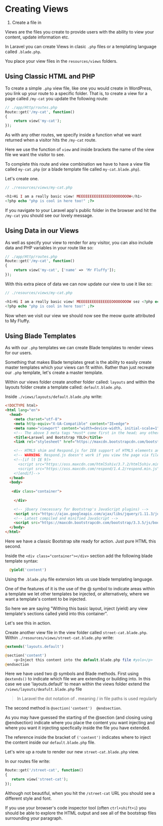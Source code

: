 # Creating Views

1. Create a file in

Views are the files you create to provide users with the ability to view your content, update information etc.

In Laravel you can create Views in clasic ```.php``` files or a templating language called ```.blade.php```.

You place your view files in the ```resources/views``` folders.

## Using Classic HTML and PHP

To create a simple ```.php``` view file, like one you would create in WordPress, you link up your route to a specific folder. That is, to create a view for a page called ```/my-cat``` you update the following route:

```php
// ./app/Http/routes.php
Route::get('/my-cat', function()
{
    return view('my-cat');
});
```

As with any other routes, we specify inside a function what we want returned when a visitor hits the ```/my-cat``` route.

Here we use the function of ```view``` and inside brackets the name of the view file we want the visitor to see.

To complete this route and view combination we have to have a view file called ```my-cat.php``` (or a blade template file called ```my-cat.blade.php```).

Let's create one.

```php
// ./resources/views/my-cat.php

<h1>Hi I am a really basic view! MEEEEEEEEEEEEEEEOOOOOOOOW</h1>
<?php echo "php is cool in here too!" ;?>
```

If you navigate to your Laravel app's public folder in the browser and hit the ```/my-cat``` you should see our lovely message.

## Using Data in our Views

As well as specify your view to render for any visitor, you can also include data and PHP variables in your route like so:

```php
// ./app/Http/routes.php
Route::get('/my-cat', function()
{
    return view('my-cat', ['name' => 'Mr Fluffy']);
});
```

With this extra piece of data we can now update our view to use it like so:

```php
// ./resources/views/my-cat.php

<h1>Hi I am a really basic view! MEEEEEEEEEEEEEEEOOOOOOOOW sez <?php echo $name ;?></h1>
<?php echo "php is cool in here too!" ;?>
```

Now when we visit our view we should now see the meow quote attributed to My Fluffy.

## Using Blade Templates

As with our ```.php``` templates we can create Blade templates to render views for our users.

Something that makes Blade templates great is the ability to easily create master templates which your views can fit within. Rather than just recreate our ```.php``` template, let's create a master template.

Within our views folder create another folder called: ```layouts``` and within the layouts folder create a template called: ```default.blade.php```.

Inside ```./views/layouts/default.blade.php``` write:

```html
<!DOCTYPE html>
<html lang="en">
  <head>
    <meta charset="utf-8">
    <meta http-equiv="X-UA-Compatible" content="IE=edge">
    <meta name="viewport" content="width=device-width, initial-scale=1">
    <!-- The above 3 meta tags *must* come first in the head; any other head content must come *after* these tags -->
    <title>Laravel and Bootstrap YOLO</title>
    <link rel="stylesheet" href="https://maxcdn.bootstrapcdn.com/bootstrap/3.3.5/css/bootstrap.min.css">

    <!-- HTML5 shim and Respond.js for IE8 support of HTML5 elements and media queries -->
    <!-- WARNING: Respond.js doesn't work if you view the page via file:// -->
    <!--[if lt IE 9]>
      <script src="https://oss.maxcdn.com/html5shiv/3.7.2/html5shiv.min.js"></script>
      <script src="https://oss.maxcdn.com/respond/1.4.2/respond.min.js"></script>
    <![endif]-->
  </head>
  <body>
  
   <div class="container">
          
    </div>

    <!-- jQuery (necessary for Bootstrap's JavaScript plugins) -->
    <script src="https://ajax.googleapis.com/ajax/libs/jquery/1.11.3/jquery.min.js"></script>
    <!-- Latest compiled and minified JavaScript -->
    <script src="https://maxcdn.bootstrapcdn.com/bootstrap/3.3.5/js/bootstrap.min.js"></script>
  </body>
</html>
```

Here we have a classic Bootstrap site ready for action. Just pure HTML this second.

Inside the ```<div class="container"></div>``` section add the following blade template syntax:

```php
  @yield('content')
```

Using the ```.blade.php``` file extension lets us use blade templating language.

One of the features of it is the use of the @ symbol to indicate areas within a template we let other templates be injected, or alternatively, where we want a template's content to be injected.

So here we are saying "Withing this basic layout, inject (yield) any view template's sections called yield into this container".

Let's see this in action.

Create another view file in the view folder called ```street-cat.blade.php```. Within ```./resources/views/street-cat.blade.php``` write:

```php
@extends('layouts.default')

@section('content')
    <p>Inject this content into the default.blade.php file #yolo</p>
@endsection
```

Here we have used two @ symbols and Blade methods. First using ```@extends()``` to indicate which file we are extending or building into. In this case we use 'layouts.default' to mean within the views folder extend the ```/views/layouts/deafult.blade.php``` file

> In Laravel the dot notation of . meaning /  in file paths is used regularly

The second method is ```@section('content')  @endsection```.

As you may have guessed the starting of the @section (and closing using @endsection) indicate where you place the content you want injecting and where you want it injecting specfically inside the file you have extended.

The reference inside the bracket of ```('content')``` indicates where to inject the content inside our ```default.blade.php``` file.

Let's wire up a route to render our new ```street-cat.blade.php``` view.

In our routes file write:

```php
Route::get('/street-cat', function()
{
   return view('street-cat');
});
```

Although not beautiful, when you hit the ```/street-cat``` URL you should see a different style and font.

If you use your browser's code inspector tool (often ```ctrl+shift+i```) you should be able to explore the HTML output and see all of the bootstrap files surrounding your paragraph.


